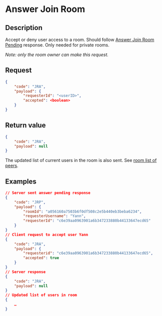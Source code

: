 # Answer Join Room

## Description
Accept or deny user access to a room.
Should follow [Answer Join Room Pending](../responses/joinroompending.md) response.
Only needed for private rooms.

*Note: only the room owner can make this request.*
## Request

```json
{
	"code": "JRA",
	"payload": {
		"requesterId": "<userID>",
		"accepted": <boolean>
	}
}
```

## Return value

```json
{
	"code": "JRA",
	"payload": null
}
```

The updated list of current users in the room is also sent. See [room list of peers](../responses/newpeers.md).

## Examples

```json
// Server sent answer pending response
{
	"code": "JRP",
	"payload": {
		"roomId": "a056160a7503b6f0df508c2e5b440eb3beba6234",
		"requesterUsername": "Yann",
		"requesterId": "c6e39aa0963901a6b347233880b44133647ecd65"
	}
}
// Client request to accept user Yann
{
	"code": "JRA",
	"payload": {
		"requesterid": "c6e39aa0963901a6b347233880b44133647ecd65",
		"accepted": true
	}
}
// Server response
{
	"code": "JRA",
	"payload": null
}
// Updated list of users in room
{
	…
}
```
